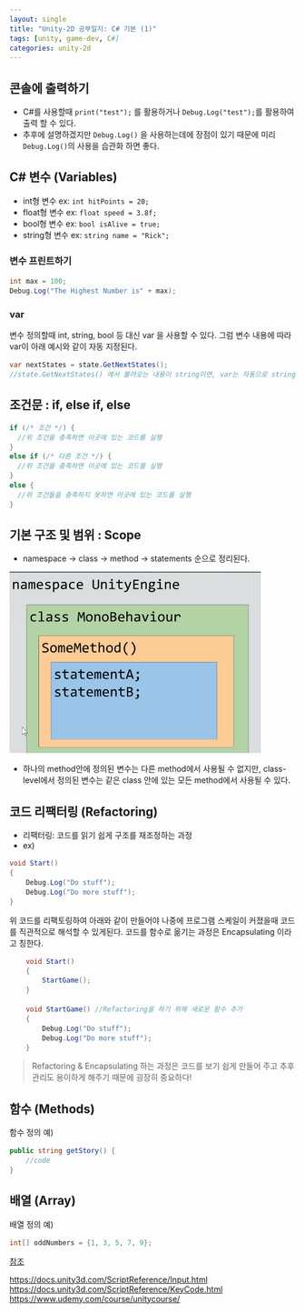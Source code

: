 ```yaml
---
layout: single
title: "Unity-2D 공부일지: C# 기본 (1)"
tags: [unity, game-dev, C#]
categories: unity-2d
---
```


## 콘솔에 출력하기

- C#를 사용할때 `print("test");` 를 활용하거나 `Debug.Log("test");`를 활용하여 출력 할 수 있다. 
- 추후에 설명하겠지만 `Debug.Log()` 을 사용하는데에 장점이 있기 때문에 미리 `Debug.Log()`의 사용을 습관화 하면 좋다. 

## C# 변수 (Variables)

- int형 변수 ex: `int hitPoints = 20;`
- float형 변수 ex: `float speed = 3.8f;`
- bool형 변수 ex:  `bool isAlive = true;`
- string형 변수 ex: `string name = "Rick";`

### 변수 프린트하기

```c#
int max = 100;
Debug.Log("The Highest Number is" + max);
```

### var

변수 정의할때 int, string, bool 등 대신 var 을 사용할 수 있다. 그럼 변수 내용에 따라 var이 아래 예시와 같이 자동 지정된다.

```c#
var nextStates = state.GetNextStates();
//state.GetNextStates() 에서 불려오는 내용이 string이면, var는 자동으로 string으로 지정됨.
```

 

## 조건문 : if, else if, else

```c#
if (/* 조건 */) {
  //위 조건을 충족하면 이곳에 있는 코드를 실행
}
else if (/* 다른 조건 */) {
  //위 조건을 충족하면 이곳에 있는 코드를 실행
}
else {
  //위 조건들을 충족하지 못하면 이곳에 있는 코드를 실행
}
```

## 기본 구조 및 범위 : Scope

- namespace -> class -> method -> statements 순으로 정리된다.

![image-20210701035829166](/assets/images/image-20210701035829166.png)

- 하나의 method안에 정의된 변수는 다른 method에서 사용될 수 없지만, class-level에서 정의된 변수는 같은 class 안에 있는 모든 method에서 사용될 수 있다. 

## 코드 리팩터링 (Refactoring)

- 리팩터링: 코드를 읽기 쉽게 구조를 재조정하는 과정
- ex) 

```c#
void Start()
{
    Debug.Log("Do stuff");
    Debug.Log("Do more stuff");
}
```

위 코드를 리팩토링하여 아래와 같이 만들어야 나중에 프로그램 스케일이 커졌을때 코드를 직관적으로 해석할 수 있게된다.
코드를 함수로 옮기는 과정은 Encapsulating 이라고 칭한다.

```c#
    void Start()
    {
        StartGame();
    }

    void StartGame() //Refactoring을 하기 위해 새로운 함수 추가
    {
        Debug.Log("Do stuff");
        Debug.Log("Do more stuff");
    }
```

> Refactoring & Encapsulating 하는 과정은 코드를 보기 쉽게 만들어 주고 추후 관리도 용이하게 해주기 때문에 굉장히 중요하다!

## 함수 (Methods)

함수 정의 예) 

```c#
public string getStory() {
	//code
}
```

## 배열 (Array)

배열 정의 예)

```c#
int[] oddNumbers = {1, 3, 5, 7, 9};
```

<u>참조</u>

https://docs.unity3d.com/ScriptReference/Input.html
https://docs.unity3d.com/ScriptReference/KeyCode.html
https://www.udemy.com/course/unitycourse/

